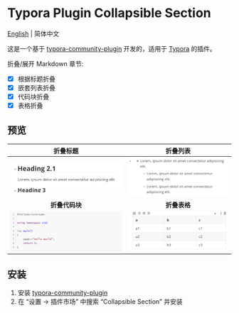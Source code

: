 # Typora Plugin Collapsible Section

[English](./README.md) | 简体中文

这是一个基于 [typora-community-plugin][core] 开发的，适用于 [Typora](https://typora.io) 的插件。

折叠/展开 Markdown 章节:

- [x] 根据标题折叠
- [x] 嵌套列表折叠
- [x] 代码块折叠
- [x] 表格折叠

## 预览

| **折叠标题**                      | **折叠列表**                   |
| :------------------------------: | :--------------------------: |
| ![](./docs/assets/headings.gif)  | ![](./docs/assets/list.gif)  |
| **折叠代码块**                     | **折叠表格**                   |
| ![](./docs/assets/codeblock.gif) | ![](./docs/assets/table.gif) |

## 安装

1. 安装 [typora-community-plugin][core]
2. 在 “设置 -> 插件市场” 中搜索 “Collapsible Section” 并安装



[core]: https://github.com/typora-community-plugin/typora-community-plugin

